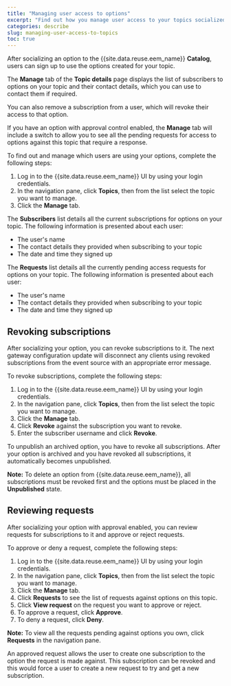 ```yaml
---
title: "Managing user access to options"
excerpt: "Find out how you manage user access to your topics socialized via Event Endpoint Management"
categories: describe
slug: managing-user-access-to-topics
toc: true
---
```


After socializing an option to the {{site.data.reuse.eem_name}} **Catalog**, users can sign up to use the options created for your topic. 

The **Manage** tab of the **Topic details** page displays the list of subscribers to options on your topic and their contact details, which you can use to contact them if required. 

You can also remove a subscription from a user, which will revoke their access to that option.

If you have an option with approval control enabled, the **Manage** tab will include a switch to allow you to see all the pending requests for access to options against this topic that require a response.

To find out and manage which users are using your options, complete the following steps:

1. Log in to the {{site.data.reuse.eem_name}} UI by using your login credentials.
2. In the navigation pane, click **Topics**, then from the list select the topic you want to manage.
3. Click the **Manage** tab.

The **Subscribers** list details all the current subscriptions for options on your topic. The following information is presented about each user:

- The user's name
- The contact details they provided when subscribing to your topic
- The date and time they signed up

The **Requests** list details all the currently pending access requests for options on your topic. The following information is presented about each user:

- The user's name
- The contact details they provided when subscribing to your topic
- The date and time they signed up

## Revoking subscriptions

After socializing your option, you can revoke subscriptions to it. The next gateway configuration update will disconnect any clients using revoked subscriptions from the event source with an appropriate error message.

To revoke subscriptions, complete the following steps:
1. Log in to the {{site.data.reuse.eem_name}} UI by using your login credentials.
2. In the navigation pane, click **Topics**, then from the list select the topic you want to manage.
3. Click the **Manage** tab.
4. Click **Revoke** against the subscription you want to revoke.
5. Enter the subscriber username and click **Revoke**.

To unpublish an archived option, you have to revoke all subscriptions. After your option is archived and you have revoked all subscriptions, it automatically becomes unpublished.

**Note:** To delete an option from {{site.data.reuse.eem_name}}, all subscriptions must be revoked first and the options must be placed in the **Unpublished** state.

## Reviewing requests

After socializing your option with approval enabled, you can review requests for subscriptions to it and approve or reject requests.

To approve or deny a request, complete the following steps:
1. Log in to the {{site.data.reuse.eem_name}} UI by using your login credentials.
2. In the navigation pane, click **Topics**, then from the list select the topic you want to manage.
3. Click the **Manage** tab.
4. Click **Requests** to see the list of requests against options on this topic.
5. Click **View request** on the request you want to approve or reject.
6. To approve a request, click **Approve**.
7. To deny a request, click **Deny**.

**Note:** To view all the requests pending against options you own, click **Requests** in the navigation pane.

An approved request allows the user to create one subscription to the option the request is made against. This subscription can be revoked and this would force a user to create a new request to try and get a new subscription.
